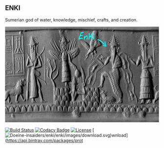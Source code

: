 ## ENKI
Sumerian god of water, knowledge, mischief, crafts, and creation.

![ENKI image](./docs/enki.jpg)

[![Build Status](https://api.travis-ci.org/PROTEINE-INSAIDERS/enki.svg)](https://travis-ci.org/PROTEINE-INSAIDERS/enki)
[![Codacy Badge](https://api.codacy.com/project/badge/Grade/6d18e6fecf324824b9af350cf0a1f448)](https://www.codacy.com/app/schernichkin/enki?utm_source=github.com&amp;utm_medium=referral&amp;utm_content=PROTEINE-INSAIDERS/enki&amp;utm_campaign=Badge_Grade)
[![License](https://img.shields.io/badge/License-BSD%203--Clause-blue.svg)](https://opensource.org/licenses/BSD-3-Clause)
[![Doeine-insaiders/enki/enki/images/download.svg) ](https://bintray.com/proteine-insaiders/enki/enki/_latestVersion)wnload](https://api.bintray.com/packages/prot